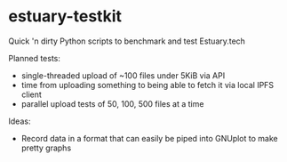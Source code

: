 # estuary-testkit
Quick 'n dirty Python scripts to benchmark and test Estuary.tech

Planned tests:

* single-threaded upload of ~100 files under 5KiB via API
* time from uploading something to being able to fetch it via local IPFS client
* parallel upload tests of 50, 100, 500 files at a time

Ideas:

* Record data in a format that can easily be piped into GNUplot to make pretty graphs
